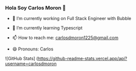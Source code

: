 ### Hola Soy Carlos Moron 👋


- 🔭 I’m currently working on  Full Stack Engineer  with Bubble
- 🌱 I’m currently learning Typescript

- 📫 How to reach me: carlosdmoron1225@gmail.com
- 😄 Pronouns: Carlos 



![GitHub Stats] (https://github-readme-stats.vercel.app/api?username=carlosdmoron


     
